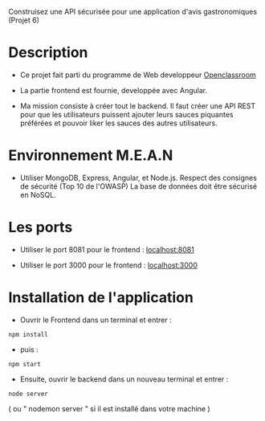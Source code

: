 Construisez une API sécurisée pour une application d'avis gastronomiques (Projet 6)


# Description

* Ce projet fait parti du programme de Web developpeur [Openclassroom](https://openclassrooms.com/en/paths/141-web-developer)

* La partie frontend est fournie, developpée avec Angular.
* Ma mission consiste à créer tout le backend. Il faut créer une API REST pour que les utilisateurs puissent ajouter leurs sauces piquantes préférées
et pouvoir liker les sauces des autres utilisateurs. 

# Environnement M.E.A.N 

* Utiliser MongoDB, Express, Angular, et Node.js. Respect des consignes de sécurité (Top 10 de l'OWASP) La base de données doit être sécurisé en NoSQL. 


# Les ports 

* Utiliser le port 8081 pour le frontend :
[localhost:8081](http://localhost:8081)

* Utiliser le port 3000 pour le frontend :
[localhost:3000](http://localhost:3000)

# Installation de l'application

* Ouvrir le Frontend dans un terminal et entrer :
```
npm install
```
* puis : 
```
npm start
```
* Ensuite, ouvrir le backend dans un nouveau terminal et entrer :
```
node server 
```
( ou " nodemon server " si il est installé dans votre machine )